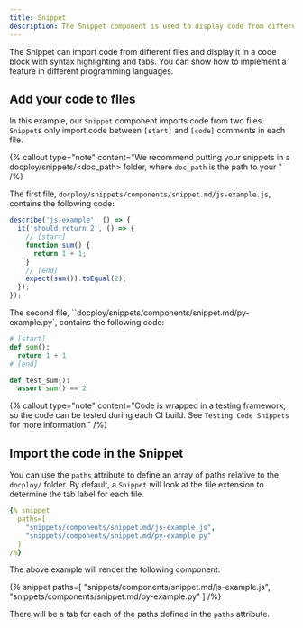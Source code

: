 ```yaml
---
title: Snippet
description: The Snippet component is used to display code from different files
---
```


The Snippet can import code from different files and display it in a code block with syntax highlighting and tabs.
You can show how to implement a feature in different programming languages.

## Add your code to files

In this example, our `Snippet` component imports code from two files.
`Snippet`s only import code between `[start]` and `[code]` comments in each file.

{% callout
  type="note"
  content="We recommend putting your snippets in a docploy/snippets/<doc_path> folder, where `doc_path` is the path to your "
/%}

The first file, `docploy/snippets/components/snippet.md/js-example.js`, contains the following code:

```js
describe('js-example', () => {
  it('should return 2', () => {
    // [start]
    function sum() {
      return 1 + 1;
    }
    // [end]
    expect(sum()).toEqual(2);
  });
});
```

The second file, ``docploy/snippets/components/snippet.md/py-example.py`, contains the following code:

```python
# [start]
def sum():
  return 1 + 1
# [end]

def test_sum():
  assert sum() == 2
```

{% callout
  type="note"
  content="Code is wrapped in a testing framework, so the code can be tested during each CI build. See `Testing Code Snippets` for more information."
/%}

## Import the code in the Snippet

You can use the `paths` attribute to define an array of paths relative to the `docploy/` folder.
By default, a `Snippet` will look at the file extension to determine the tab label for each file.

```yaml
{% snippet
  paths=[
    "snippets/components/snippet.md/js-example.js",
    "snippets/components/snippet.md/py-example.py"
  ]
/%}
```

The above example will render the following component:

{% snippet
  paths=[
    "snippets/components/snippet.md/js-example.js",
    "snippets/components/snippet.md/py-example.py"
  ]
/%}

There will be a tab for each of the paths defined in the `paths` attribute.
